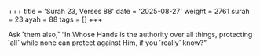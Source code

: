 +++
title = 'Surah 23, Verses 88'
date = '2025-08-27'
weight = 2761
surah = 23
ayah = 88
tags = []
+++

Ask ˹them also,˺ “In Whose Hands is the authority over all things, protecting ˹all˺ while none can protect against Him, if you ˹really˺ know?”